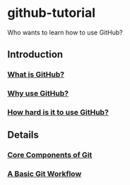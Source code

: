 # github-tutorial
Who wants to learn how to use GitHub?

## Introduction
### [What is GitHub?](what-is-github.md)
### [Why use GitHub?](why-use-github.md)
### [How hard is it to use GitHub?](github-learning-code.md)

## Details
### [Core Components of Git](git-core-components.md)
### [A Basic Git Workflow](git-basic-workflow.md)

